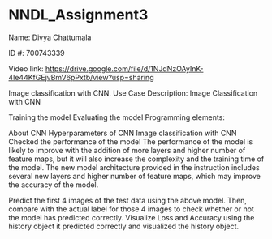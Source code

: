 # NNDL_Assignment3
Name: Divya Chattumala

ID #: 700743339

Video link: https://drive.google.com/file/d/1NJdNzOAyInK-4le44KfGEjvBmV6pPxtb/view?usp=sharing

Image classification with CNN. Use Case Description: Image Classification with CNN

Training the model Evaluating the model Programming elements:

About CNN Hyperparameters of CNN Image classification with CNN Checked the performance of the model The performance of the model is likely to improve with the addition of more layers and higher number of feature maps, but it will also increase the complexity and the training time of the model. The new model architecture provided in the instruction includes several new layers and higher number of feature maps, which may improve the accuracy of the model.

Predict the first 4 images of the test data using the above model. Then, compare with the actual label for those 4 images to check whether or not the model has predicted correctly. Visualize Loss and Accuracy using the history object it predicted correctly and visualized the history object.
